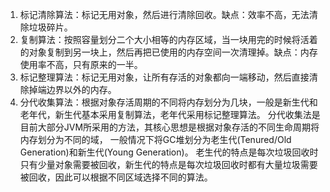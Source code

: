 1. 标记清除算法：标记无用对象，然后进行清除回收。缺点：效率不高，无法清除垃圾碎片。
2. 复制算法：按照容量划分二个大小相等的内存区域，当一块用完的时候将活着的对象复制到另一块上，然后再把已使用的内存空间一次清理掉。缺点：内存使用率不高，只有原来的一半。
3. 标记整理算法：标记无用对象，让所有存活的对象都向一端移动，然后直接清除掉端边界以外的内存。
4. 分代收集算法：根据对象存活周期的不同将内存划分为几块，一般是新生代和老年代，新生代基本采用复制算法，老年代采用标记整理算法。
   分代收集法是目前大部分JVM所采用的方法，其核心思想是根据对象存活的不同生命周期将内存划分为不同的域，
   一般情况下将GC堆划分为老生代(Tenured/Old Generation)和新生代(Young Generation)。 
   老生代的特点是每次垃圾回收时只有少量对象需要被回收，新生代的特点是每次垃圾回收时都有大量垃圾需要被回收，因此可以根据不同区域选择不同的算法。